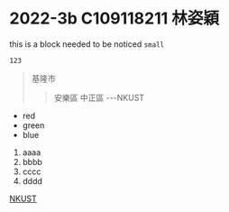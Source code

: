 # 2022-3b C109118211 林姿穎
 
this is a block needed to be noticed `small`
```
123
```

>基隆市
>>安樂區
>>中正區
---NKUST
* red
* green
* blue

1. aaaa
2. bbbb
3. cccc
4. dddd

[NKUST](https://elearning.nkust.edu.tw/mooc/index.php)
